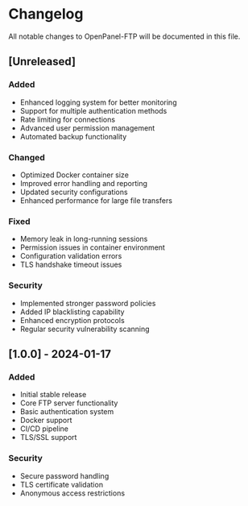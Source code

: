 # Changelog

All notable changes to OpenPanel-FTP will be documented in this file.

## [Unreleased]

### Added

- Enhanced logging system for better monitoring
- Support for multiple authentication methods
- Rate limiting for connections
- Advanced user permission management
- Automated backup functionality

### Changed

- Optimized Docker container size
- Improved error handling and reporting
- Updated security configurations
- Enhanced performance for large file transfers

### Fixed

- Memory leak in long-running sessions
- Permission issues in container environment
- Configuration validation errors
- TLS handshake timeout issues

### Security

- Implemented stronger password policies
- Added IP blacklisting capability
- Enhanced encryption protocols
- Regular security vulnerability scanning

## [1.0.0] - 2024-01-17

### Added

- Initial stable release
- Core FTP server functionality
- Basic authentication system
- Docker support
- CI/CD pipeline
- TLS/SSL support

### Security

- Secure password handling
- TLS certificate validation
- Anonymous access restrictions
